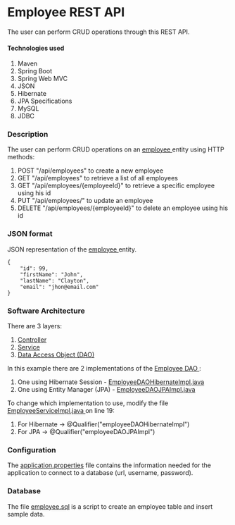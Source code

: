 #  Employee REST API

The user can perform CRUD operations through this REST API.

#### Technologies used

1. Maven
2. Spring Boot
3. Spring Web MVC
4. JSON
5. Hibernate
6. JPA Specifications
7. MySQL
8. JDBC

### Description

The user can perform CRUD operations on an 
<a href="src/main/java/com/spencer/forrest/employeerestapi/entity/Employee.java">
employee </a> entity using HTTP methods:
1. POST "/api/employees" to create a new employee 
2. GET "/api/employees" to retrieve a list of all employees
3. GET "/api/employees/{employeeId}" to retrieve a specific employee using his id
4. PUT "/api/employees/" to update an employee
5. DELETE "/api/employees/{employeeId}" to delete an employee using his id

### JSON format

JSON representation of the
<a href="src/main/java/com/spencer/forrest/employeerestapi/entity/Employee.java">
employee </a> entity.
```
{
    "id": 99,
    "firstName": "John",
    "lastName": "Clayton",
    "email": "jhon@email.com"
}
```

### Software Architecture

There are 3 layers:
1. <a href="src/main/java/com/spencer/forrest/employeerestapi/controller">Controller</a>
2. <a href="src/main/java/com/spencer/forrest/employeerestapi/service">Service</a>
3. <a href="src/main/java/com/spencer/forrest/employeerestapi/dao">Data Access Object (DAO)</a>

In this example there are 2 implementations of the 
<a href="src/main/java/com/spencer/forrest/employeerestapi/dao/EmployeeDAO.java">
Employee DAO
</a>:
1. One using Hibernate Session -
<a href="src/main/java/com/spencer/forrest/employeerestapi/dao/EmployeeDAOHibernateImpl.java">EmployeeDAOHibernateImpl.java</a>
2. One using Entity Manager (JPA) - 
<a href="src/main/java/com/spencer/forrest/employeerestapi/dao/EmployeeDAOJPAImpl.java">EmployeeDAOJPAImpl.java</a>

To change which implementation to use, modify the file 
<a href="src/main/java/com/spencer/forrest/employeerestapi/service/EmployeeServiceImpl.java#L19">
EmployeeServiceImpl.java
</a> on line 19:
1. For Hibernate -> @Qualifier("employeeDAOHibernateImpl")
2. For JPA -> @Qualifier("employeeDAOJPAImpl")

### Configuration

The <a href="src/main/resources/application.properties">application.properties</a> file contains the information needed 
for the application to connect to a database (url, username, password).

### Database
The file <a href="sql/employee.sql">employee.sql<a/> is a script to create an employee table and insert sample data.


